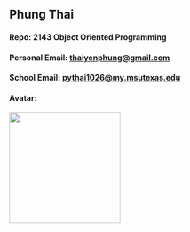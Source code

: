 ## Phung Thai

#### Repo: 2143 Object Oriented Programming

#### Personal Email: thaiyenphung@gmail.com
#### School Email: pythai1026@my.msutexas.edu

#### Avatar:

<img src="https://images2.imgbox.com/ae/6a/yk9zZs0H_o.png?download=true" width=200>

